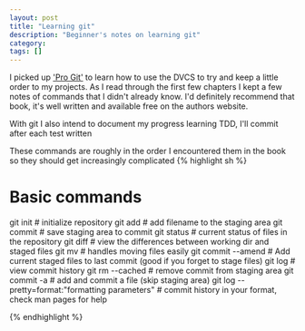 ```yaml
---
layout: post
title: "Learning git"
description: "Beginner's notes on learning git"
category: 
tags: []
---
```


I picked up ['Pro Git'](http://git-scm.com/book) to learn how to use the DVCS to
try and keep a little
order to my projects. As I read through the first few chapters I kept a few notes of commands that I
didn't already know. I'd definitely recommend that book, it's well written and
available free on the authors website.

With git I also intend to document my progress learning TDD, I'll commit after
each test written

These commands are roughly in the order I encountered them in the book so they
should get increasingly complicated
{% highlight sh %}
# Basic commands
git init # initialize repository
git add <filename> # add filename to the staging area
git commit # save staging area to commit
git status # current status of files in the repository
git diff <filename> # view the differences between working dir and staged files
git mv <filename> <newfilename> # handles moving files easily
git commit --amend # Add current staged files to last commit (good if you forget to stage files)
git log # view commit history
git rm --cached <filename> # remove commit from staging area
git commit -a # add and commit a file (skip staging area)
git log --pretty=format:"formatting parameters" # commit history in your format, check man pages for help


{% endhighlight %}
